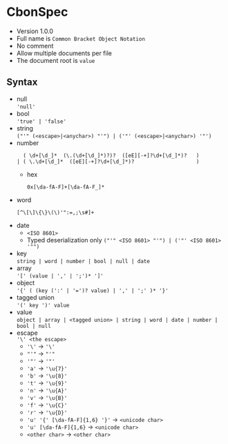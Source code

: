# CbonSpec

- Version 1.0.0
- Full name is `Common Bracket Object Notation`
- No comment  
- Allow multiple documents per file  
- The document root is `value`

## Syntax
- null  
  `'null'`
- bool  
  `'true' | 'false'`
- string  
  `("'" (<escape>|<anychar>) "'") | ('"' (<escape>|<anychar>) '"')`
- number  
  ```regexp
    ( \d+[\d_]*  (\.(\d+[\d_]*)?)?  ([eE][-+]?\d+[\d_]*)?   )
  | ( \.\d+[\d_]*  ([eE][-+]?\d+[\d_]*)?                    )
  ```
  - hex  
    ```regexp
    0x[\da-fA-F]+[\da-fA-F_]*
    ```
- word  
  ```regexp
  [^\[\]\{\}\(\)'":=,;\s#]+
  ```
- date  
  - `<ISO 8601>`
  - Typed deserialization only `("'" <ISO 8601> "'") | ('"' <ISO 8601> '"")`
- key  
  `string | word | number | bool | null | date`
- array  
  `'[' (value | ',' | ';')* ']'`
- object  
  `'{' ( (key (':' | '=')? value) | ',' | ';' )* '}'`
- tagged union  
  `'(' key ')' value`
- value  
  `object | array | <tagged union> | string | word | date | number | bool | null`
- escape  
  `'\' <the escape>`
  - `'\'` -> `'\'`
  - `"'"` -> `"'"`
  - `'"'` -> `'"'`
  - `'a'` -> `'\u{7}'`
  - `'b'` -> `'\u{8}'`
  - `'t'` -> `'\u{9}'`
  - `'n'` -> `'\u{A}'`
  - `'v'` -> `'\u{B}'`
  - `'f'` -> `'\u{C}'`
  - `'r'` -> `'\u{D}'`
  - `'u' '{' [\da-fA-F]{1,6} '}'` -> `<unicode char>`
  - `'u' [\da-fA-F]{1,6}` -> `<unicode char>`
  - `<other char>` -> `<other char>`
